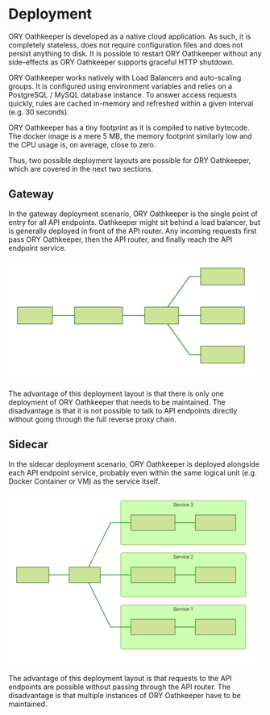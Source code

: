 # Deployment

<!-- toc -->

ORY Oathkeeper is developed as a native cloud application. As such, it is completely stateless, does not require
configuration files and does not persist anything to disk. It is possible to restart ORY Oathkeeper without any side-effects
as ORY Oathkeeper supports graceful HTTP shutdown.

ORY Oathkeeper works natively with Load Balancers and auto-scaling groups. It is configured using environment variables
and relies on a PostgreSQL / MySQL database instance. To answer access requests quickly, rules are cached in-memory
and refreshed within a given interval (e.g. 30 seconds).

ORY Oathkeeper has a tiny footprint as it is compiled to native bytecode. The docker image is a mere 5 MB, the memory
footprint similarly low and the CPU usage is, on average, close to zero.

Thus, two possible deployment layouts are possible for ORY Oathkeeper, which are covered in the next two sections.

## Gateway

In the gateway deployment scenario, ORY Oathkeeper is the single point of entry for all API endpoints. Oathkeeper might
sit behind a load balancer, but is generally deployed in front of the API router. Any incoming requests first
pass ORY Oathkeeper, then the API router, and finally reach the API endpoint service.

![Gateway Oathkeeper Deployment Layout](../images/gateway_deployment.svg)

The advantage of this deployment layout is that there is only one deployment of ORY Oathkeeper that needs to be maintained.
The disadvantage is that it is not possible to talk to API endpoints directly without going through the full
reverse proxy chain.

## Sidecar

In the sidecar deployment scenario, ORY Oathkeeper is deployed alongside each API endpoint service, probably even
within the same logical unit (e.g. Docker Container or VM) as the service itself.

![Gateway Oathkeeper Deployment Layout](../images/sidecar_deployment.svg)

The advantage of this deployment layout is that requests to the API endpoints are possible without passing through
the API router. The disadvantage is that multiple instances of ORY Oathkeeper have to be maintained.
